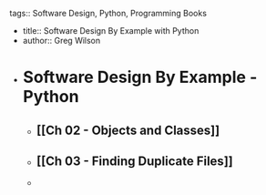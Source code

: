 tags:: Software Design, Python, Programming Books

- title:: Software Design By Example with Python
- author:: Greg Wilson
- # Software Design By Example - Python
	- ## [[Ch 02 - Objects and Classes]]
	- ## [[Ch 03 - Finding Duplicate Files]]
	-